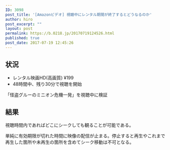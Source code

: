 ```yaml
---
ID: 3098
post_title: '[Amazonビデオ] 視聴中にレンタル期間が終了するとどうなるのか'
author: hiro
post_excerpt: ""
layout: post
permalink: https://b.0218.jp/20170719124526.html
published: true
post_date: 2017-07-19 12:45:26
---
```

## 状況

* レンタル映画HD(高画質) ¥199
* 48時間中、残り30分で視聴を開始

「怪盗グルーのミニオン危機一発」を視聴中に検証

## 結果

視聴時間内であればどこにシークしても観ることが可能である。

単純に有効期限が切れた時間に映像の配信が止まる。停止すると再生やこれまで再生した箇所や未再生の箇所を含めてシーク移動は不可となる。